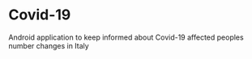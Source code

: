 # Covid-19
Android application to keep informed about Covid-19 affected peoples number changes in Italy

